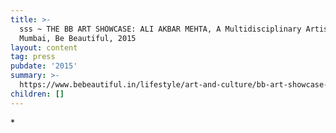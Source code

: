 ```yaml
---
title: >-
  sss ~ THE BB ART SHOWCASE: ALI AKBAR MEHTA, A Multidisciplinary Artist from
  Mumbai, Be Beautiful, 2015
layout: content
tag: press
pubdate: '2015'
summary: >-
  https://www.bebeautiful.in/lifestyle/art-and-culture/bb-art-showcase-ali-akbar-mehta-multidisciplinary-artist-from-mumbai
children: []
---
```

\*
